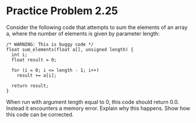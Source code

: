 Practice Problem 2.25 
=====================

Consider the following code that attempts to sum the elements of an array a, where 
the number of elements is given by parameter length: 

    /* WARNING: This is buggy code */
    float sum_elements(float a[], unsigned length) {
      int i; 
      float result = 0; 

      for (i = 0; i <= length - 1; i++) 
        result += a[i]; 
      
      return result; 
    } 

When run with argument length equal to 0, this code should return 0\.0\. Instead 
it encounters a memory error. Explain why this happens. Show how this code can 
be corrected. 

